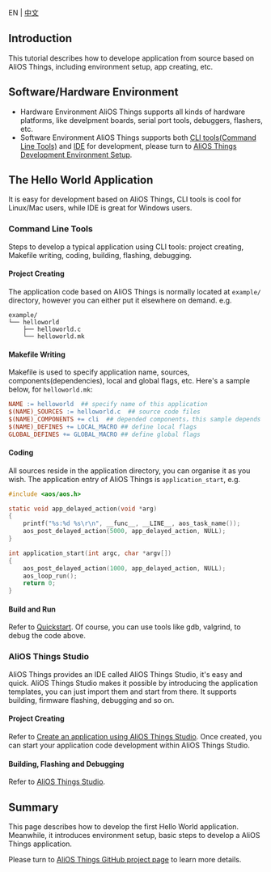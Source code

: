 EN | [中文](AliOS-Things-APP-DEV-Guide.zh)

## Introduction
This tutorial describes how to develope application from source based on AliOS Things, including environment setup, app creating, etc.

## Software/Hardware Environment
- Hardware Environment
AliOS Things supports all kinds of hardware platforms, like develpment boards, serial port tools, debuggers, flashers, etc.
- Software Environment
AliOS Things supports both [CLI tools(Command Line Tools)](https://github.com/alibaba/AliOS-Things/wiki/AliOS-Things-uCube) and [IDE](https://github.com/alibaba/AliOS-Things/wiki/AliOS-Things-Studio) for development, please turn to [AliOS Things Development Environment Setup](https://github.com/alibaba/AliOS-Things/wiki/AliOS-Things-Environment-Setup).

## The Hello World Application
It is easy for development based on AliOS Things, CLI tools is cool for Linux/Mac users, while IDE is great for Windows users.

### Command Line Tools
Steps to develop a typical application using CLI tools: project creating, Makefile writing, coding, building, flashing, debugging.

#### Project Creating
The application code based on AliOS Things is normally located at `example/` directory, however you can either put it elsewhere on demand.
e.g.
```
example/
└── helloworld
    ├── helloworld.c
    └── helloworld.mk
```

#### Makefile Writing
Makefile is used to specify application name, sources, components(dependencies), local and global flags, etc.
Here's a sample below, for `helloworld.mk`:
```Makefile
NAME := helloworld  ## specify name of this application
$(NAME)_SOURCES := helloworld.c  ## source code files
$(NAME)_COMPONENTS += cli  ## depended components，this sample depends on cli
$(NAME)_DEFINES += LOCAL_MACRO ## define local flags
GLOBAL_DEFINES += GLOBAL_MACRO ## define global flags
```

#### Coding
All sources reside in the application directory, you can organise it as you wish.
The application entry of AliOS Things is `application_start`, e.g.
```c
#include <aos/aos.h>

static void app_delayed_action(void *arg)
{
    printf("%s:%d %s\r\n", __func__, __LINE__, aos_task_name());
    aos_post_delayed_action(5000, app_delayed_action, NULL);
}

int application_start(int argc, char *argv[])
{
    aos_post_delayed_action(1000, app_delayed_action, NULL);
    aos_loop_run();
    return 0;
}
```

#### Build and Run

Refer to [Quickstart](quickstart.md#run).
Of course, you can use tools like gdb, valgrind, to debug the code above.

### AliOS Things Studio
AliOS Things provides an IDE called AliOS Things Studio, it's easy and quick.
AliOS Things Studio makes it possible by introducing the application templates, you can just import them and start from there.
It supports building, firmware flashing, debugging and so on.

#### Project Creating
Refer to [Create an application using AliOS Things Studio](https://github.com/alibaba/AliOS-Things/wiki/AliOS-Things-Studio#22-创建-app-项目).
Once created, you can start your application code development within AliOS Things Studio.

#### Building, Flashing and Debugging
Refer to [AliOS Things Studio](https://github.com/alibaba/AliOS-Things/wiki/AliOS-Things-Studio).

## Summary
This page describes how to develop the first Hello World application.
Meanwhile, it introduces environment setup, basic steps to develop a AliOS Things application.

Please turn to [AliOS Things GitHub project page](https://github.com/alibaba/AliOS-Things) to learn more details.

